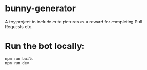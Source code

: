 # bunny-generator
A toy project to include cute pictures as a reward for completing Pull Requests etc.

# Run the bot locally:
```
npm run build
npm run dev
```
